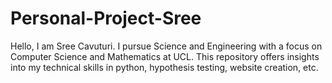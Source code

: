 # Personal-Project-Sree
Hello, I am Sree Cavuturi. I pursue Science and Engineering with a focus on Computer Science and Mathematics at UCL. This repository offers insights into my technical skills in python, hypothesis testing, website creation, etc.
